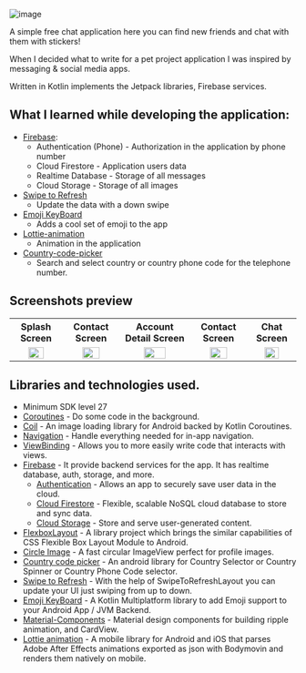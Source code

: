 ![image](https://user-images.githubusercontent.com/48939805/185547314-9c29beca-1baa-4500-8930-3d5ae03c123d.png)


A simple free chat application here you can find new friends and chat with them with stickers!

When I decided what to write for a pet project application I was inspired by messaging & social media apps.

Written in Kotlin implements the Jetpack libraries, Firebase services.



## What I learned while developing the application:
* [Firebase](https://firebase.google.com/): 
  - Authentication (Phone) - Authorization in the application by phone number
  - Cloud Firestore - Application users data
  - Realtime Database - Storage of all messages
  - Cloud Storage - Storage of all images 
* [Swipe to Refresh](https://developer.android.com/jetpack/androidx/releases/swiperefreshlayout)
  - Update the data with a down swipe
* [Emoji KeyBoard](https://github.com/vanniktech/Emoji)
  - Adds a cool set of emoji to the app   
* [Lottie-animation](https://github.com/airbnb/lottie-android)
  - Animation in the application
* [Country-code-picker](https://github.com/hbb20/CountryCodePickerProject)
  - Search and select country or country phone code for the telephone number.

## Screenshots preview
 <table>
  <tr>
    <th>Splash Screen</th>
    <th>Contact Screen</th>
    <th>Account Detail Screen</th>
    <th>Contact Screen</th>
    <th>Сhat Screen</th>
  </tr>
  <tr>
    <td align="center" valign="middle"><img src="https://user-images.githubusercontent.com/48939805/185348955-520571f8-0487-4191-a95a-1df9eefbbb44.png" width="60%" height="60%"></td>
    <td align="center" valign="middle"><img src="https://user-images.githubusercontent.com/48939805/185348996-c59833c4-d39d-4f51-97cc-2afa5fabcf0c.png" width="60%" height="60%"></td>
    <td align="center" valign="middle"><img src="https://user-images.githubusercontent.com/48939805/185349042-3100680a-2db2-4428-87ad-b4f5a8b28458.png" width="60%" height="60%"></td>
    <td align="center" valign="middle"><img src="https://user-images.githubusercontent.com/48939805/185349070-1001bd65-f639-4068-831d-0b83e886de46.png" width="60%" height="60%"></td>
    <td align="center" valign="middle"><img src="https://user-images.githubusercontent.com/48939805/185548376-3bcee3de-4642-4c2c-9931-6c1583f121d3.jpg" width="60%" height="60%"></td>
  </tr>
</table>

## Libraries and technologies used.
- Minimum SDK level 27 
- [Coroutines](https://kotlinlang.org/docs/coroutines-overview.html) - Do some code in the background.
- [Coil](https://coil-kt.github.io/coil/) - An image loading library for Android backed by Kotlin Coroutines.
- [Navigation](https://developer.android.com/guide/navigation/navigation-getting-started) - Handle everything needed for in-app navigation.
- [ViewBinding](https://developer.android.com/topic/libraries/view-binding) - Allows you to more easily write code that interacts with views. 
- [Firebase](https://firebase.google.com/) - It provide backend services for the app. It has realtime database, auth, storage, and more.
  - [Authentication](https://firebase.google.com/docs) - Allows an app to securely save user data in the cloud.
  - [Cloud Firestore](https://firebase.google.com/docs/firestore) - Flexible, scalable NoSQL cloud database to store and sync data.
  - [Cloud Storage](https://firebase.google.com/docs/storage) - Store and serve user-generated content. 
- [FlexboxLayout](https://github.com/google/flexbox-layout) - A library project which brings the similar capabilities of CSS Flexible Box Layout Module to Android.
- [Circle Image](https://github.com/hdodenhof/CircleImageView) - A fast circular ImageView perfect for profile images.
- [Country code picker](https://github.com/hbb20/CountryCodePickerProject) - An android library for Country Selector or Country Spinner or Country Phone Code selector.
- [Swipe to Refresh](https://developer.android.com/jetpack/androidx/releases/swiperefreshlayout) - With the help of SwipeToRefreshLayout you can update your UI just swiping from up to down.
- [Emoji KeyBoard](https://github.com/vanniktech/Emoji) - A Kotlin Multiplatform library to add Emoji support to your Android App / JVM Backend.
- [Material-Components](https://material.io/components) - Material design components for building ripple animation, and CardView.
- [Lottie animation](https://github.com/airbnb/lottie-android) - A mobile library for Android and iOS that parses Adobe After Effects animations exported as json with Bodymovin and renders them natively on mobile.
